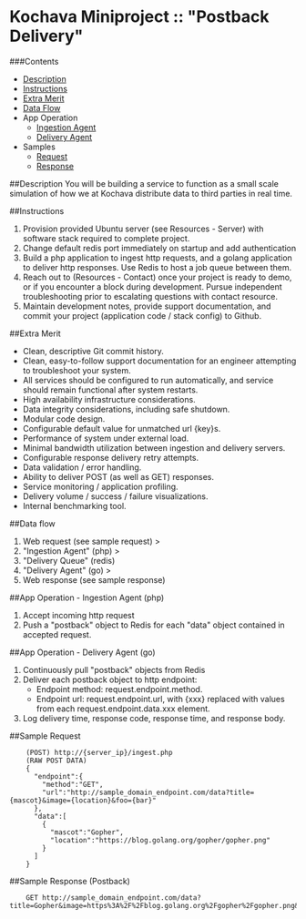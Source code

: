 # Kochava Miniproject :: "Postback Delivery"

###Contents
- [Description](#Description)
- [Instructions](#Instructions)
- [Extra Merit](#Extra-Merit)
- [Data Flow](#Data-Flow)
- App Operation
    - [Ingestion Agent](#App-Operation-Ingestion-Agent-(php))
    - [Delivery Agent](#App-Operation-Delivery-Agent-(go))
- Samples
    - [Request](#Sample-Request)
    - [Response](#Sample-Response-(Postback))

##Description 
You will be building a service to function as a small scale simulation of how we at Kochava distribute data to third parties in real time.

##Instructions
1) Provision provided Ubuntu server (see Resources - Server) with software stack required to complete project.
2) Change default redis port immediately on startup and add authentication
3) Build a php application to ingest http requests, and a golang application to deliver http responses. Use Redis to host a job queue between them.
4) Reach out to (Resources - Contact) once your project is ready to demo, or if you encounter a block during development. Pursue independent troubleshooting prior to escalating questions with contact resource.
5) Maintain development notes, provide support documentation, and commit your project (application code / stack config) to Github.

##Extra Merit
- Clean, descriptive Git commit history.
- Clean, easy-to-follow support documentation for an engineer attempting to troubleshoot your system.
- All services should be configured to run automatically, and service should remain functional after system restarts.
- High availability infrastructure considerations.
- Data integrity considerations, including safe shutdown.
- Modular code design.
- Configurable default value for unmatched url {key}s.
- Performance of system under external load.
- Minimal bandwidth utilization between ingestion and delivery servers.
- Configurable response delivery retry attempts. 
- Data validation / error handling.
- Ability to deliver POST (as well as GET) responses.
- Service monitoring / application profiling.
- Delivery volume / success / failure visualizations.
- Internal benchmarking tool.

##Data flow
1) Web request (see sample request) >
2) "Ingestion Agent" (php) >
3) "Delivery Queue" (redis)
4) "Delivery Agent" (go) >
5) Web response (see sample response)

##App Operation - Ingestion Agent (php)
1) Accept incoming http request
2) Push a "postback" object to Redis for each "data" object contained in accepted request.

##App Operation - Delivery Agent (go)
1) Continuously pull "postback" objects from Redis
2) Deliver each postback object to http endpoint:
    - Endpoint method: request.endpoint.method.
    - Endpoint url: request.endpoint.url, with {xxx} replaced with values from each request.endpoint.data.xxx element.
3) Log delivery time, response code, response time, and response body.

##Sample Request
```
    (POST) http://{server_ip}/ingest.php
    (RAW POST DATA) 
    {  
      "endpoint":{  
        "method":"GET",
        "url":"http://sample_domain_endpoint.com/data?title={mascot}&image={location}&foo={bar}"
      },
      "data":[  
        {  
          "mascot":"Gopher",
          "location":"https://blog.golang.org/gopher/gopher.png"
        }
      ]
    }
```

##Sample Response (Postback)
```
    GET http://sample_domain_endpoint.com/data?title=Gopher&image=https%3A%2F%2Fblog.golang.org%2Fgopher%2Fgopher.png&foo=
```